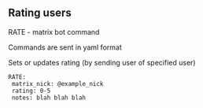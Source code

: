 Rating users
---------------

RATE - matrix bot command

Commands are sent in yaml format

Sets or updates rating (by sending user of specified user)

```
RATE:
 matrix_nick: @example_nick
 rating: 0-5
 notes: blah blah blah
```
